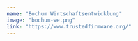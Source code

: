 ```yaml
---
name: "Bochum Wirtschaftsentwicklung"
image: "bochum-we.png"
link: "https://www.trustedfirmware.org/"
---
```

